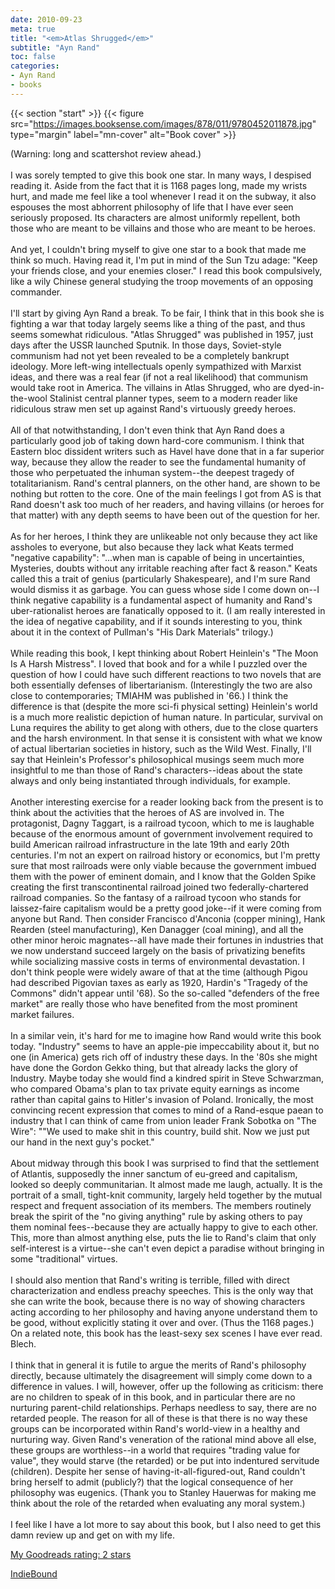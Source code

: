 ```yaml
---
date: 2010-09-23
meta: true
title: "<em>Atlas Shrugged</em>"
subtitle: "Ayn Rand"
toc: false
categories:
- Ayn Rand
- books
---
```


{{< section "start" >}}
{{< figure src="https://images.booksense.com/images/878/011/9780452011878.jpg" type="margin" label="mn-cover" alt="Book cover" >}}

(Warning: long and scattershot review ahead.)<br /><br />I was sorely tempted to give this book one star. In many ways, I despised reading it. Aside from the fact that it is 1168 pages long, made my wrists hurt, and made me feel like a tool whenever I read it on the subway, it also espouses the most abhorrent philosophy of life that I have ever seen seriously proposed. Its characters are almost uniformly repellent, both those who are meant to be villains and those who are meant to be heroes.<br /><br />And yet, I couldn't bring myself to give one star to a book that made me think so much. Having read it, I'm put in mind of the Sun Tzu adage: "Keep your friends close, and your enemies closer." I read this book compulsively, like a wily Chinese general studying the troop movements of an opposing commander. <br /><br />I'll start by giving Ayn Rand a break. To be fair, I think that in this book she is fighting a war that today largely seems like a thing of the past, and thus seems somewhat ridiculous. "Atlas Shrugged" was published in 1957, just days after the USSR launched Sputnik. In those days, Soviet-style communism had not yet been revealed to be a completely bankrupt ideology. More left-wing intellectuals openly sympathized with Marxist ideas, and there was a real fear (if not a real likelihood) that communism would take root in America. The villains in Atlas Shrugged, who are dyed-in-the-wool Stalinist central planner types, seem to a modern reader like ridiculous straw men set up against Rand's virtuously greedy heroes.<br /><br />All of that notwithstanding, I don't even think that Ayn Rand does a particularly good job of taking down hard-core communism. I think that Eastern bloc dissident writers such as Havel have done that in a far superior way, because they allow the reader to see the fundamental humanity of those who perpetuated the inhuman system--the deepest tragedy of totalitarianism. Rand's central planners, on the other hand, are shown to be nothing but rotten to the core. One of the main feelings I got from AS is that Rand doesn't ask too much of her readers, and having villains (or heroes for that matter) with any depth seems to have been out of the question for her.<br /><br />As for her heroes, I think they are unlikeable not only because they act like assholes to everyone, but also because they lack what Keats termed "negative capability": "...when man is capable of being in uncertainties, Mysteries, doubts without any irritable reaching after fact &amp; reason." Keats called this a trait of genius (particularly Shakespeare), and I'm sure Rand would dismiss it as garbage. You can guess whose side I come down on--I think negative capability is a fundamental aspect of humanity and Rand's uber-rationalist heroes are fanatically opposed to it. (I am really interested in the idea of negative capability, and if it sounds interesting to you, think about it in the context of Pullman's "His Dark Materials" trilogy.) <br /><br />While reading this book, I kept thinking about Robert Heinlein's "The Moon Is A Harsh Mistress". I loved that book and for a while I puzzled over the question of how I could have such different reactions to two novels that are both essentially defenses of libertarianism. (Interestingly the two are also close to contemporaries; TMIAHM was published in '66.) I think the difference is that (despite the more sci-fi physical setting) Heinlein's world is a much more realistic depiction of human nature. In particular, survival on Luna requires the ability to get along with others, due to the close quarters and the harsh environment. In that sense it is consistent with what we know of actual libertarian societies in history, such as the Wild West. Finally, I'll say that Heinlein's Professor's philosophical musings seem much more insightful to me than those of Rand's characters--ideas about the state always and only being instantiated through individuals, for example. <br /><br />Another interesting exercise for a reader looking back from the present is to think about the activities that the heroes of AS are involved in. The protagonist, Dagny Taggart, is a railroad tycoon, which to me is laughable because of the enormous amount of government involvement required to build American railroad infrastructure in the late 19th and early 20th centuries. I'm not an expert on railroad history or economics, but I'm pretty sure that most railroads were only viable because the government imbued them with the power of eminent domain, and I know that the Golden Spike creating the first transcontinental railroad joined two federally-chartered railroad companies. So the fantasy of a railroad tycoon who stands for laissez-faire capitalism would be a pretty good joke--if it were coming from anyone but Rand. Then consider Francisco d'Anconia (copper mining), Hank Rearden (steel manufacturing), Ken Danagger (coal mining), and all the other minor heroic magnates--all have made their fortunes in industries that we now understand succeed largely on the basis of privatizing benefits while socializing massive costs in terms of environmental devastation. I don't think people were widely aware of that at the time (although Pigou had described Pigovian taxes as early as 1920, Hardin's "Tragedy of the Commons" didn't appear until '68). So the so-called "defenders of the free market" are really those who have benefited from the most prominent market failures.<br /><br />In a similar vein, it's hard for me to imagine how Rand would write this book today. "Industry" seems to have an apple-pie impeccability about it, but no one (in America) gets rich off of industry these days. In the '80s she might have done the Gordon Gekko thing, but that already lacks the glory of Industry. Maybe today she would find a kindred spirit in Steve Schwarzman, who compared Obama's plan to tax private equity earnings as income rather than capital gains to Hitler's invasion of Poland. Ironically, the most convincing recent expression that comes to mind of a Rand-esque paean to industry that I can think of came from union leader Frank Sobotka on "The Wire": ""We used to make shit in this country, build shit. Now we just put our hand in the next guy's pocket." <br /><br />About midway through this book I was surprised to find that the settlement of Atlantis, supposedly the inner sanctum of eu-greed and capitalism, looked so deeply communitarian. It almost made me laugh, actually. It is the portrait of a small, tight-knit community, largely held together by the mutual respect and frequent association of its members. The members routinely break the spirit of the "no giving anything" rule by asking others to pay them nominal fees--because they are actually happy to give to each other. This, more than almost anything else, puts the lie to Rand's claim that only self-interest is a virtue--she can't even depict a paradise without bringing in some "traditional" virtues. <br /><br />I should also mention that Rand's writing is terrible, filled with direct characterization and endless preachy speeches. This is the only way that she can write the book, because there is no way of showing characters acting according to her philosophy and having anyone understand them to be good, without explicitly stating it over and over. (Thus the 1168 pages.) On a related note, this book has the least-sexy sex scenes I have ever read. Blech.<br /><br />I think that in general it is futile to argue the merits of Rand's philosophy directly, because ultimately the disagreement will simply come down to a difference in values. I will, however, offer up the following as criticism: there are no children to speak of in this book, and in particular there are no nurturing parent-child relationships. Perhaps needless to say, there are no retarded people. The reason for all of these is that there is no way these groups can be incorporated within Rand's world-view in a healthy and nurturing way. Given Rand's veneration of the rational mind above all else, these groups are worthless--in a world that requires "trading value for value", they would starve (the retarded) or be put into indentured servitude (children). Despite her sense of having-it-all-figured-out, Rand couldn't bring herself to admit (publicly?) that the logical consequence of her philosophy was eugenics. (Thank you to Stanley Hauerwas for making me think about the role of the retarded when evaluating any moral system.)<br /><br />I feel like I have a lot more to say about this book, but I also need to get this damn review up and get on with my life. 

[My Goodreads rating: 2 stars](https://www.goodreads.com/review/show/118613940)  

[IndieBound](https://www.indiebound.org/book/9780452011878)
